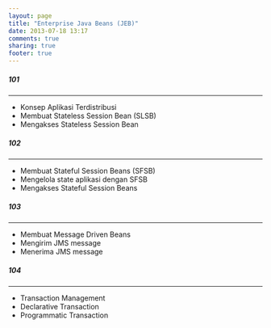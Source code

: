 ```yaml
---
layout: page
title: "Enterprise Java Beans (JEB)"
date: 2013-07-18 13:17
comments: true
sharing: true
footer: true
---
```


<div markdown class="pageContent">

##### 101
- - - - - - -
* Konsep Aplikasi Terdistribusi
* Membuat Stateless Session Bean (SLSB)
* Mengakses Stateless Session Bean

##### 102
- - - - - - -
* Membuat Stateful Session Beans (SFSB)
* Mengelola state aplikasi dengan SFSB
* Mengakses Stateful Session Beans

##### 103
- - - - - - -
* Membuat Message Driven Beans
* Mengirim JMS message
* Menerima JMS message

##### 104
- - - - - - -
* Transaction Management
* Declarative Transaction
* Programmatic Transaction

